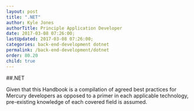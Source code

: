 ```yaml
---
layout: post
title: ".NET"
author: Kyle Jones
authorTitle: Principle Application Developer
date: 2017-03-08 07:26:00;
lastUpdated: 2017-03-08 07:26:00;
categories: back-end-development dotnet
permalink: /back-end-development/dotnet
order: 80.20
child: true
---
```


##.NET

Given that this Handbook is a compilation of agreed best practices for Mercury developers as opposed to a primer in each applicable technology, pre-existing knowledge of each covered field is assumed.